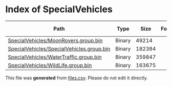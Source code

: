 # Index of SpecialVehicles

| Path | Type | Size | Format | Language | DiE Info | Notes | Hash |
| --- | --- | --- | --- | --- | --- | --- | --- |
| [SpecialVehicles/MoonRovers.group.bin](./SpecialVehicles/MoonRovers.group.bin) | Binary | 49214 |  |  |  |  | 602f40971c2c37f355fcd130729a83861c2367a7d6742ee372c0bfc68f9094b5 |
| [SpecialVehicles/SpecialVehicles.group.bin](./SpecialVehicles/SpecialVehicles.group.bin) | Binary | 182384 |  |  |  |  | 9d881ab441919fa2fba61e979f62339cb69937969cc76050d995912496a0b108 |
| [SpecialVehicles/WaterTraffic.group.bin](./SpecialVehicles/WaterTraffic.group.bin) | Binary | 359847 |  |  |  |  | 170e168fd16164ce3f2399bcc302a2b80e3abc171ff5afc959db4e0394b05c8c |
| [SpecialVehicles/WildLife.group.bin](./SpecialVehicles/WildLife.group.bin) | Binary | 163675 |  |  |  |  | 47a9b761162d7548def2304f212873219616faea589f63eaff553bd9013fb208 |


This file was **generated** from [files.csv](../../../../../../../../../files.csv). Please do not edit it directly.
